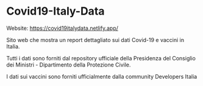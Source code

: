 # Covid19-Italy-Data

Website: https://covid19italydata.netlify.app/

Sito web che mostra un report dettagliato sui dati Covid-19 e vaccini in Italia.

Tutti i dati sono forniti dal repository ufficiale della Presidenza del Consiglio dei Ministri - Dipartimento della Protezione Civile.

I dati sui vaccini sono forniti ufficialmente dalla community Developers Italia
